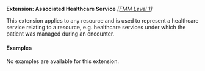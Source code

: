 **Extension: Associated Healthcare Service**  *[[FMM Level 1](guidance.html)]*

This extension applies to any resource and is used to represent a healthcare service relating to a resource, e.g. healthcare services under which the patient was managed during an encounter.

#### Examples

No examples are available for this extension.
